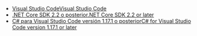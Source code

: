 * [<span data-ttu-id="f64df-101">Visual Studio Code</span><span class="sxs-lookup"><span data-stu-id="f64df-101">Visual Studio Code</span></span>](https://code.visualstudio.com/download)
* [<span data-ttu-id="f64df-102">.NET Core SDK 2.2 o posterior</span><span class="sxs-lookup"><span data-stu-id="f64df-102">.NET Core SDK 2.2 or later</span></span>](https://www.microsoft.com/net/download/all)
* [<span data-ttu-id="f64df-103">C# para Visual Studio Code versión 1.17.1 o posterior</span><span class="sxs-lookup"><span data-stu-id="f64df-103">C# for Visual Studio Code version 1.17.1 or later</span></span>](https://marketplace.visualstudio.com/items?itemName=ms-vscode.csharp)